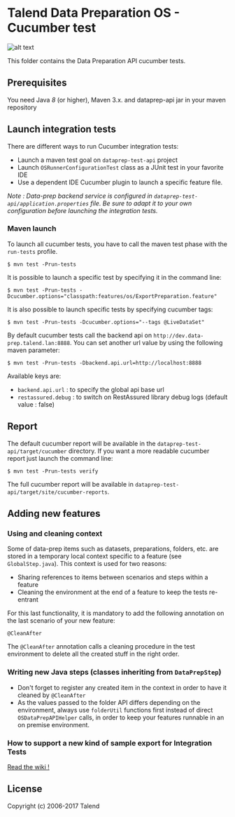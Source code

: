 # Talend Data Preparation OS - Cucumber test
![alt text](https://www.talend.com/wp-content/uploads/2016/07/talend-logo.png "Talend")

This folder contains the Data Preparation API cucumber tests.

## Prerequisites

You need Java *8* (or higher), Maven 3.x. and dataprep-api jar in your maven repository

## Launch integration tests
There are different ways to run Cucumber integration tests:
* Launch a maven test goal on `dataprep-test-api` project
* Launch `OSRunnerConfigurationTest` class as a JUnit test in your favorite IDE
* Use a dependent IDE Cucumber plugin to launch a specific feature file.

_Note :
Data-prep backend service is configured in `dataprep-test-api/application.properties` file.
Be sure to adapt it to your own configuration before launching the integration tests._

### Maven launch
To launch all cucumber tests, you have to call the maven test phase with the `run-tests` profile.
```
$ mvn test -Prun-tests
```
It is possible to launch a specific test by specifying it in the command line:
```
$ mvn test -Prun-tests -Dcucumber.options="classpath:features/os/ExportPreparation.feature"
```

It is also possible to launch specific tests by specifying cucumber tags:
```
$ mvn test -Prun-tests -Dcucumber.options="--tags @LiveDataSet"
```

By default cucumber tests call the backend api on `http://dev.data-prep.talend.lan:8888`.
You can set another url value by using the following maven parameter:
```
$ mvn test -Prun-tests -Dbackend.api.url=http://localhost:8888
```
Available keys are:
* ``backend.api.url`` : to specify the global api base url
* ``restassured.debug`` : to switch on RestAssured library debug logs (default value : false)

## Report
The default cucumber report will be available in the `dataprep-test-api/target/cucumber` directory.
If you want a more readable cucumber report just launch the command line:

```
$ mvn test -Prun-tests verify
```

The full cucumber report will be available in `dataprep-test-api/target/site/cucumber-reports`.

## Adding new features

### Using and cleaning context
Some of data-prep items such as datasets, preparations, folders, etc.
are stored in a temporary local context specific to a feature (see `GlobalStep.java`).
This context is used for two reasons:
* Sharing references to items between scenarios and steps within a feature
* Cleaning the environment at the end of a feature to keep the tests re-entrant

For this last functionality, it is mandatory to add the following annotation on the last scenario of your new feature:
```
@CleanAfter
```
The ``@CleanAfter`` annotation calls a cleaning procedure in the test environment to delete all the created stuff in the right order.

### Writing new Java steps (classes inheriting from `DataPrepStep`)
* Don't forget to register any created item in the context in order to have it cleaned by ``@CleanAfter``
* As the values passed to the folder API differs depending on the environment, always use ``folderUtil`` functions first instead of direct ``OSDataPrepAPIHelper`` calls, in order to keep your features runnable in an on premise environment.

### How to support a new kind of sample export for Integration Tests
[Read the wiki !]('http://wiki.talend.com/display/rd/How+to+support+a+new+kind+of+sample+export+for+Integration+Tests')

## License
Copyright (c) 2006-2017 Talend
